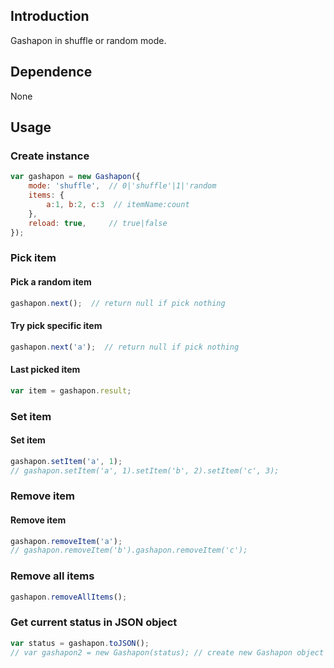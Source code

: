 ## Introduction

Gashapon in shuffle or random mode.

## Dependence

None

## Usage

### Create instance

```javascript
var gashapon = new Gashapon({
    mode: 'shuffle',  // 0|'shuffle'|1|'random
    items: {
        a:1, b:2, c:3  // itemName:count
    },
    reload: true,     // true|false
});
```

### Pick item

#### Pick a random item

```javascript
gashapon.next();  // return null if pick nothing
```

#### Try pick specific item

```javascript
gashapon.next('a');  // return null if pick nothing
```

#### Last picked item

```javascript
var item = gashapon.result;
```

### Set item

#### Set item

```javascript
gashapon.setItem('a', 1);
// gashapon.setItem('a', 1).setItem('b', 2).setItem('c', 3);
```

### Remove item

#### Remove item

```javascript
gashapon.removeItem('a');
// gashapon.removeItem('b').gashapon.removeItem('c');
```

### Remove all items

```javascript
gashapon.removeAllItems();
```

### Get current status in JSON object

```javascript
var status = gashapon.toJSON();
// var gashapon2 = new Gashapon(status); // create new Gashapon object using previous status
```
